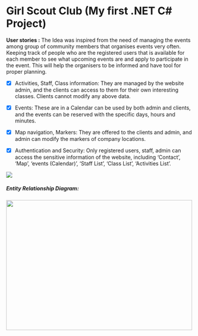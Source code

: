 # Girl Scout Club (My first .NET C# Project)


**User stories :**
The Idea was inspired from the need of managing the events among group of community members that organises events very often. Keeping track of people who are the registered users that is available for each member to see what upcoming events are and apply to participate in the event. This will help the organisers to be informed and have tool for proper planning.
- [x] Activities, Staff, Class information: 
They are managed by the website admin, and the clients can access to them for their own interesting classes. Clients cannot modify any above data.
- [x] Events: 
These are in a Calendar can be used by both admin and clients, and the events can be reserved with the specific days, hours and minutes.
- [x] Map navigation, Markers:
They are offered to the clients and admin, and admin can modify the markers of company locations.
- [x] Authentication and Security: 
Only registered users, staff, admin can access the sensitive information of the website, including ‘Contact’, ‘Map’, ‘events (Calendar)’, ‘Staff List’, ‘Class List’, ‘Activities List’. 



<img src="https://user-images.githubusercontent.com/44200835/67093730-0470cf80-f1fe-11e9-9149-708a4040ca1a.png">




<h5>Entity Relationship Diagram: </h5>
<img src="https://user-images.githubusercontent.com/44200835/67093223-dd65ce00-f1fc-11e9-8577-150a58bee269.png" width="500" height="350">
